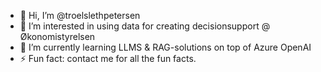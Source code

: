 - 👋 Hi, I’m @troelslethpetersen
- 👀 I’m interested in using data for creating decisionsupport @ Økonomistyrelsen
- 🌱 I’m currently learning LLMS & RAG-solutions on top of Azure OpenAI
- ⚡ Fun fact: contact me for all the fun facts.

<!---
troelslethpetersen/troelslethpetersen is a ✨ special ✨ repository because its `README.md` (this file) appears on your GitHub profile.
You can click the Preview link to take a look at your changes.
--->
